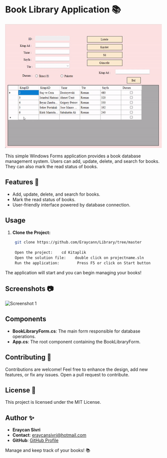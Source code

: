 # Book Library Application 📚

![Book Library Icon](./readme.gif)

This simple Windows Forms application provides a book database management system. Users can add, update, delete, and search for books. They can also mark the read status of books.

## Features 🌟

- Add, update, delete, and search for books.
- Mark the read status of books.
- User-friendly interface powered by database connection.

## Usage

1. **Clone the Project:**

   ```bash
    git clone https://github.com/Eraycann/Library/tree/master

    Open the project:    cd Kitaplik
    Open the solution file:    double click on projectname.sln
    Run the application:        Press F5 or click on Start button

The application will start and you can begin managing your books!

## Screenshots 📷

![Screenshot 1](./readme.png)

## Components

- **BookLibraryForm.cs**: The main form responsible for database operations.
- **App.cs**: The root component containing the BookLibraryForm.

## Contributing 🤝

Contributions are welcome! Feel free to enhance the design, add new features, or fix any issues. Open a pull request to contribute.

## License 📜

This project is licensed under the MIT License.

## Author ✨

- **Eraycan Sivri**
- **Contact**: eraycansivri@hotmail.com
- **GitHub**: [GitHub Profile](https://github.com/Eraycann)

Manage and keep track of your books! 📚
